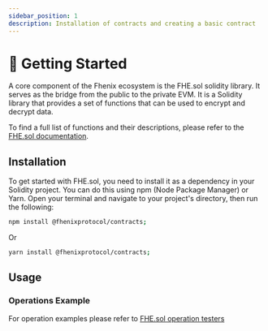 ```yaml
---
sidebar_position: 1
description: Installation of contracts and creating a basic contract
---
```


# 🐤 Getting Started

A core component of the Fhenix ecosystem is the FHE.sol solidity library. It serves as the bridge from the public to the private EVM.
It is a Solidity library that provides a set of functions that can be used to encrypt and decrypt data.

To find a full list of functions and their descriptions, please refer to the [FHE.sol documentation](../Solidity%20API/FHE.md).

## Installation

To get started with FHE.sol, you need to install it as a dependency in your Solidity project. You can do this using npm (Node Package Manager) or Yarn. Open your terminal and navigate to your project's directory, then run the following:

```bash
npm install @fhenixprotocol/contracts;
```

Or

```bash
yarn install @fhenixprotocol/contracts;
```

## Usage

### Operations Example
For operation examples please refer to [FHE.sol operation testers](https://github.com/FhenixProtocol/fheos/tree/master/solidity/tests/contracts)
